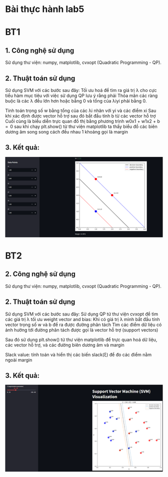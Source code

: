 # Bài thực hành lab5
# BT1
## 1. Công nghệ sử dụng
Sử dụng thư viện: numpy, matplotlib, cvxopt (Quadratic Programming - QP).


## 2. Thuật toán sử dụng
Sử dụng SVM với các bước sau đây:
Tối ưu hoá để tìm ra giá trị λ cho cực tiểu hàm mục tiêu với việc sử dụng QP lưu ý rằng phải Thỏa mãn các ràng buộc là các λ đều lớn hơn hoặc bằng 0 và tổng của λiyi phải bằng 0.

Tính toán trọng số w bằng tổng của các λi nhân với yi và các điểm xi
Sau khi xác định được vector hỗ trợ sau đó bắt đầu tính b từ các vector hỗ trợ
Cuối cùng là biểu diễn trực quan đồ thị bằng phương trình w0x1 + w1x2 + b =  0 sau khi chạy plt.show() từ thư viện matplotlib ta thấy biểu đồ các biên dương âm song song cách đều nhau 1 khoảng gọi là margin

## 3. Kết quả:
<p align="center">
    <img src="https://github.com/SaikySu/Machine-Learning-VLU-241/blob/main/Lab%205/img/image.png">
</p>

# BT2
## 2. Công nghệ sử dụng
Sử dụng thư viện: numpy, matplotlib, cvxopt (Quadratic Programming - QP).


## 2. Thuật toán sử dụng
Sử dụng SVM với các bước sau đây:
Sử dụng QP từ thư viện cvxopt để tìm các giá trị λ tối ưu
weight vector and bias: Khi có giá trị λ mình bắt đầu tính vector trọng số w và b để ra được đường phân tách
Tìm các điểm dữ liệu có ảnh hưởng tới đường phân tách được gọi là vector hỗ trợ (support vectors)

Sau đó sử dụng plt.show() từ thư viện matplotlib để trực quan hoá dữ liệu, các vector hỗ trợ, và các đường biên dương âm và margin

Slack value: tính toán và hiển thị các biến slack(ξ) để đo các điểm nằm ngoài margin

## 3. Kết quả:
<p align="center">
    <img src="https://github.com/SaikySu/Machine-Learning-VLU-241/blob/main/Lab%205/img/image_2.png">
</p>
